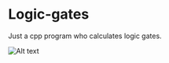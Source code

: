 # Logic-gates
Just a cpp program who calculates logic gates.

![Alt text](https://github.com/spanishkukli/logic-gates/blob/main/img/logic-gates-types.jpg)
